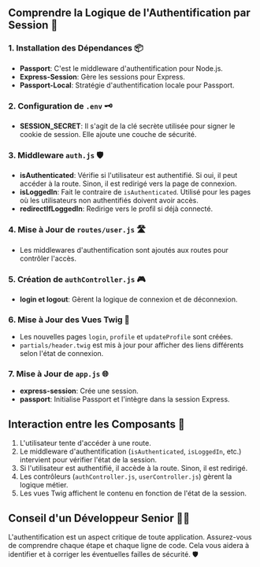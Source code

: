 ## Comprendre la Logique de l'Authentification par Session 🤔

### 1. Installation des Dépendances 📦

- **Passport**: C'est le middleware d'authentification pour Node.js.
- **Express-Session**: Gère les sessions pour Express.
- **Passport-Local**: Stratégie d'authentification locale pour Passport.

### 2. Configuration de `.env` 🗝️

- **SESSION_SECRET**: Il s'agit de la clé secrète utilisée pour signer le cookie de session. Elle ajoute une couche de sécurité.

### 3. Middleware `auth.js` 🛡️

- **isAuthenticated**: Vérifie si l'utilisateur est authentifié. Si oui, il peut accéder à la route. Sinon, il est redirigé vers la page de connexion.
- **isLoggedIn**: Fait le contraire de `isAuthenticated`. Utilisé pour les pages où les utilisateurs non authentifiés doivent avoir accès.
- **redirectIfLoggedIn**: Redirige vers le profil si déjà connecté.

### 4. Mise à Jour de `routes/user.js` 🛣️

- Les middlewares d'authentification sont ajoutés aux routes pour contrôler l'accès.

### 5. Création de `authController.js` 🎮

- **login et logout**: Gèrent la logique de connexion et de déconnexion.

### 6. Mise à Jour des Vues Twig 🎨

- Les nouvelles pages `login`, `profile` et `updateProfile` sont créées.
- `partials/header.twig` est mis à jour pour afficher des liens différents selon l'état de connexion.

### 7. Mise à Jour de `app.js` 🌐

- **express-session**: Crée une session.
- **passport**: Initialise Passport et l'intègre dans la session Express.
  
## Interaction entre les Composants 🔄

1. L'utilisateur tente d'accéder à une route.
2. Le middleware d'authentification (`isAuthenticated`, `isLoggedIn`, etc.) intervient pour vérifier l'état de la session.
3. Si l'utilisateur est authentifié, il accède à la route. Sinon, il est redirigé.
4. Les contrôleurs (`authController.js`, `userController.js`) gèrent la logique métier.
5. Les vues Twig affichent le contenu en fonction de l'état de la session.

## Conseil d'un Développeur Senior 👨‍💻

L'authentification est un aspect critique de toute application. Assurez-vous de comprendre chaque étape et chaque ligne de code. Cela vous aidera à identifier et à corriger les éventuelles failles de sécurité. 🛡️
